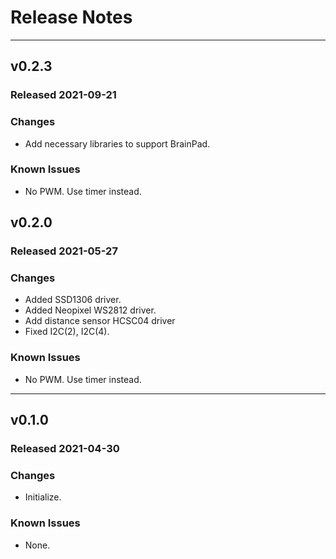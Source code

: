 # Release Notes
---

## v0.2.3 

### Released 2021-09-21

### Changes

- Add necessary libraries to support BrainPad.

### Known Issues

- No PWM. Use timer instead.

## v0.2.0 

### Released 2021-05-27

### Changes

- Added SSD1306 driver.
- Added Neopixel WS2812 driver.
- Add distance sensor HCSC04 driver
- Fixed I2C(2), I2C(4).

### Known Issues

- No PWM. Use timer instead.

---

## v0.1.0 

### Released 2021-04-30

### Changes

- Initialize.

### Known Issues

- None.
